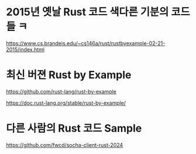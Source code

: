 # 2015년 옛날 Rust 코드 색다른 기분의 코드들 ㅋ

https://www.cs.brandeis.edu/~cs146a/rust/rustbyexample-02-21-2015/index.html



# 최신 버젼 Rust by Example

https://github.com/rust-lang/rust-by-example

https://doc.rust-lang.org/stable/rust-by-example/


# 다른 사람의 Rust 코드 Sample

https://github.com/fwcd/socha-client-rust-2024
